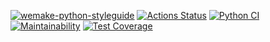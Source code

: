 [![wemake-python-styleguide](https://img.shields.io/badge/style-wemake-000000.svg)](https://github.com/wemake-services/wemake-python-styleguide)
[![Actions Status](https://github.com/RamiGaggi/python-project-lvl1/workflows/hexlet-check/badge.svg)](https://github.com/RamiGaggi/python-project-lvl1/actions)
[![Python CI](https://github.com/RamiGaggi/python-project-lvl1/workflows/game-check/badge.svg)](https://github.com/RamiGaggi/python-project-lvl1/actions/workflows/game-check.yml)
[![Maintainability](https://api.codeclimate.com/v1/badges/a99a88d28ad37a79dbf6/maintainability)](https://codeclimate.com/github/RamiGaggi/python-project-lvl1)
[![Test Coverage](https://api.codeclimate.com/v1/badges/a99a88d28ad37a79dbf6/test_coverage)](https://codeclimate.com/github/RamiGaggi/python-project-lvl1/test_coverage)

<script id="asciicast-PR3dU28MNZfRK4kTcudY0xyzr" src="https://asciinema.org/a/PR3dU28MNZfRK4kTcudY0xyzr.js" async></script>
